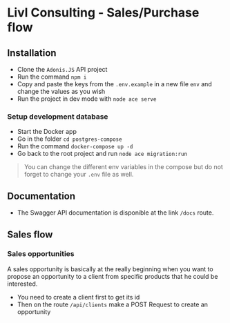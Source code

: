 # Livl Consulting - Sales/Purchase flow

## Installation

- Clone the `Adonis.JS` API project
- Run the command `npm i`
- Copy and paste the keys from the `.env.example` in a new file `env` and change the values as you wish
- Run the project in dev mode with `node ace serve`

### Setup development database

- Start the Docker app
- Go in the folder `cd postgres-compose`
- Run the command `docker-compose up -d`
- Go back to the root project and run `node ace migration:run`

> You can change the different env variables in the compose but do not forget to change your `.env` file as well.

## Documentation

- The Swagger API documentation is disponible at the link `/docs` route.

## Sales flow

### Sales opportunities

A sales opportunity is basically at the really beginning when you want to propose an opportunity to a client from specific products that he could be interested.

- You need to create a client first to get its id
- Then on the route `/api/clients` make a POST Request to create an opportunity
